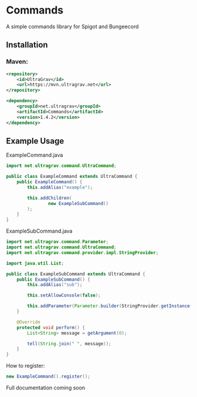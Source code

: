 # Commands
A simple commands library for Spigot and Bungeecord

## Installation
### Maven:
```xml
<repository>
    <id>UltraGrav</id>
    <url>https://mvn.ultragrav.net</url>
</repository>

<dependency>
    <groupId>net.ultragrav</groupId>
    <artifactId>Commands</artifactId>
    <version>1.4.2</version>
</dependency>
```

## Example Usage
ExampleCommand.java
```java
import net.ultragrav.command.UltraCommand;

public class ExampleCommand extends UltraCommand {
    public ExampleCommand() {
        this.addAlias("example");

        this.addChildren(
                new ExampleSubCommand()
        );
    }
}
```

ExampleSubCommand.java

```java
import net.ultragrav.command.Parameter;
import net.ultragrav.command.UltraCommand;
import net.ultragrav.command.provider.impl.StringProvider;

import java.util.List;

public class ExampleSubCommand extends UltraCommand {
    public ExampleSubCommand() {
        this.addAlias("sub");

        this.setAllowConsole(false);

        this.addParameter(Parameter.builder(StringProvider.getInstance()).name("message").varArg(true).build());
    }

    @Override
    protected void perform() {
        List<String> message = getArgument(0);

        tell(String.join(" ", message));
    }
}
```

How to register:
```java
new ExampleCommand().register();
```


Full documentation coming soon
